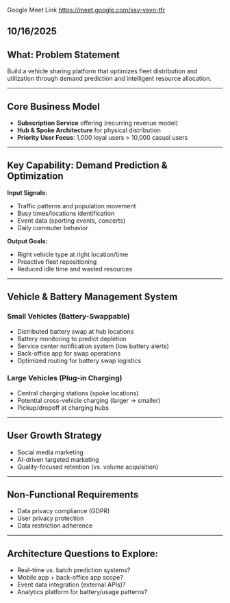 Google Meet Link
https://meet.google.com/ssv-vsvn-tfr

## 10/16/2025

## **What: Problem Statement**

Build a vehicle sharing platform that optimizes fleet distribution and utilization through demand prediction and intelligent resource allocation.

---

## **Core Business Model**

- **Subscription Service** offering (recurring revenue model)
- **Hub & Spoke Architecture** for physical distribution
- **Priority User Focus**: 1,000 loyal users > 10,000 casual users

---

## **Key Capability: Demand Prediction & Optimization**

**Input Signals:**

- Traffic patterns and population movement
- Busy times/locations identification
- Event data (sporting events, concerts)
- Daily commuter behavior

**Output Goals:**

- Right vehicle type at right location/time
- Proactive fleet repositioning
- Reduced idle time and wasted resources

---

## **Vehicle & Battery Management System**

### Small Vehicles (Battery-Swappable)

- Distributed battery swap at hub locations
- Battery monitoring to predict depletion
- Service center notification system (low battery alerts)
- Back-office app for swap operations
- Optimized routing for battery swap logistics

### Large Vehicles (Plug-in Charging)

- Central charging stations (spoke locations)
- Potential cross-vehicle charging (larger → smaller)
- Pickup/dropoff at charging hubs

---

## **User Growth Strategy**

- Social media marketing
- AI-driven targeted marketing
- Quality-focused retention (vs. volume acquisition)

---

## **Non-Functional Requirements**

- Data privacy compliance (GDPR)
- User privacy protection
- Data restriction adherence

---

## **Architecture Questions to Explore:**

- Real-time vs. batch prediction systems?
- Mobile app + back-office app scope?
- Event data integration (external APIs)?
- Analytics platform for battery/usage patterns?


